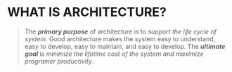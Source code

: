 # WHAT IS ARCHITECTURE?

> The _**primary purpose**_ of architecture is to _support the life cycle of system_. Good architecture makes the system easy to understand, easy to develop, easy to maintain, and easy to develop. The _**ultimate goal**_ is _minimize the lifetime cost of the system and maximize programer productivity_. 


<!--stackedit_data:
eyJoaXN0b3J5IjpbMTM4NTAwNzA3XX0=
-->